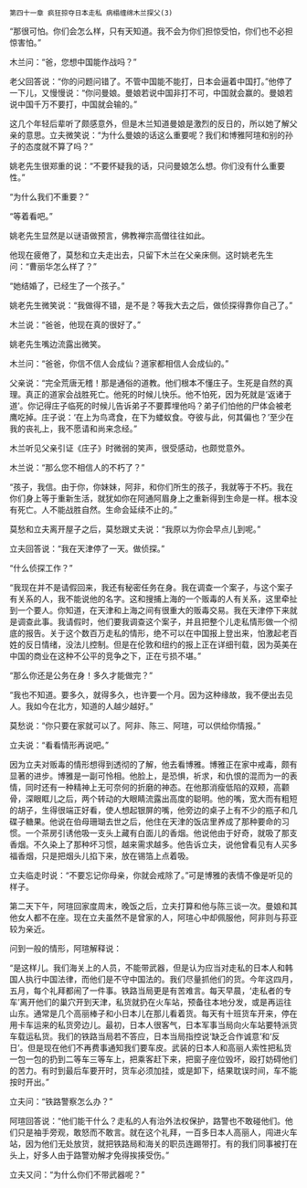     第四十一章 疯狂掠夺日本走私 病榻缠绵木兰探父(3) 

   “那很可怕。你们会怎么样，只有天知道。我不会为你们担惊受怕，你们也不必担惊害怕。”

   木兰问：“爸，您想中国能作战吗？”

   老父回答说：“你的问题问错了。不管中国能不能打，日本会逼着中国打。”他停了一下儿，又慢慢说：“你问曼娘。曼娘若说中国非打不可，中国就会赢的。曼娘若说中国千万不要打，中国就会输的。”

   这几个年轻后辈听了颇感意外，但是木兰知道曼娘是激烈的反日的，所以她了解父亲的意思。立夫微笑说：“为什么曼娘的话这么重要呢？我们和博雅阿瑄和别的孙子的态度就不算了吗？”

   姚老先生很郑重的说：“不要怀疑我的话，只问曼娘怎么想。你们没有什么重要性。”

   “为什么我们不重要？”

   “等着看吧。”

   姚老先生显然是以谜语做预言，佛教禅宗高僧往往如此。

   他现在疲倦了，莫愁和立夫走出去，只留下木兰在父亲床侧。这时姚老先生问：“曹丽华怎么样了？”

   “她结婚了，已经生了一个孩子。”

   姚老先生微笑说：“我做得不错，是不是？等我大去之后，做侦探得靠你自己了。”

   木兰说：“爸爸，他现在真的很好了。”

   姚老先生嘴边流露出微笑。

   木兰问：“爸爸，你信不信人会成仙？道家都相信人会成仙的。”

   父亲说：“完全荒唐无稽！那是通俗的道教。他们根本不懂庄子。生死是自然的真理。真正的道家会战胜死亡。他死的时候儿快乐。他不怕死，因为死就是‘返诸于道’。你记得庄子临死的时候儿告诉弟子不要葬埋他吗？弟子们怕他的尸体会被老鹰吃掉。庄子说：‘在上为鸟鸢食，在下为蝼蚁食。夺彼与此，何其偏也？’至少在我的丧礼上，我不愿请和尚来念经。”

   木兰听见父亲引证《庄子》时微弱的笑声，很受感动，也颇觉意外。

   木兰说：“那么您不相信人的不朽了？”

   “孩子，我信。由于你，你妹妹，阿非，和你们所生的孩子，我就等于不朽。我在你们身上等于重新生活，就犹如你在阿通阿眉身上之重新得到生命是一样。根本没有死亡。人不能战胜自然。生命会延续不止的。”

   莫愁和立夫离开屋子之后，莫愁跟丈夫说：“我原以为你会早点儿到呢。”

   立夫回答说：“我在天津停了一天。做侦探。”

   “什么侦探工作？”

   “我现在并不是请假回来，我还有秘密任务在身。我在调查一个案子，与这个案子有关系的人，我不能说他的名字。这和搜捕上海的一个贩毒的人有关系，这里牵扯到一个要人。你知道，在天津和上海之间有很重大的贩毒交易。我在天津停下来就是调查此事。我请假时，他们要我调查这个案子，并且把整个儿走私情形做一个彻底的报告。关于这个数百万走私的情形，绝不可以在中国报上登出来，怕激起老百姓的反日情绪，没法儿控制。但是在伦敦和纽约的报上正在详细刊载，因为英美在中国的商业在这种不公平的竞争之下，正在亏损不堪。”

   “那么你还是公务在身！多久才能做完？”

   “我也不知道。要多久，就得多久，也许要一个月。因为这种缘故，我不便出去见人。我如今在北方，知道的人越少越好。”

   莫愁说：“你只要在家就可以了。阿非、陈三、阿瑄，可以供给你情报。”

   立夫说：“看看情形再说吧。”

   因为立夫对贩毒的情形想得到透彻的了解，他去看博雅。博雅正在家中戒毒，颇有显著的进步。博雅是一副可怜相。他脸上，是恐惧，祈求，和仇恨的混而为一的表情，同时还有一种精神上无可奈何的折磨的神态。在他那消瘦低陷的双颊，高颧骨，深眼眶儿之后，两个转动的大眼睛流露出高度的聪明。他的嘴，宽大而有粗短的胡子，生得很端正好看，使人想起银屏的嘴，他旁边的桌子上有不少的瓶子和几碟子糖果。他说在伯母珊瑚去世之后，他住在天津的饭店里养成了那种要命的习惯。一个茶房引诱他吸一支头上藏有白面儿的香烟。他说他由于好奇，就吸了那支香烟。不久染上了那种坏习惯，越来需求越多。他告诉立夫，说他曾看见有人买多福香烟，只是把烟头儿掐下来，放在锡箔上点着吸。

   立夫临走时说：“不要忘记你母亲，你就会戒除了。”可是博雅的表情不像是听见的样子。

   第二天下午，阿瑄回家度周末，晚饭之后，立夫打算和他与陈三谈一次。曼娘和其他女人都不在座。现在立夫虽然不是曾家的人，阿瑄心中却佩服他，阿非则与荪亚较为亲近。

   问到一般的情形，阿瑄解释说：

   “是这样儿。我们海关上的人员，不能带武器，但是认为应当对走私的日本人和韩国人执行中国法律，而他们是不守中国法的。我们尽量抓他们的货。今年这四月，五月，每个礼拜都闹了一件事。铁路当局更是有苦难言。每天早晨，‘走私者的专车’离开他们的巢穴开到天津，私货就扔在火车站，预备往本地分发，或是再运往山东。通常是几个高丽棒子和小日本儿在那儿看着货。每天有十班货车开来，停在用卡车运来的私货旁边儿。最初，日本人很客气，日本军事当局向火车站要特派货车载运私货。我们的铁路当局若不答应，日本当局指控说‘缺乏合作诚意’和‘反日’。但是现在他们不再费事通知我们要车皮。武装的日本人和高丽人索性把私货一包一包的扔到二等车三等车上，把乘客赶下来，把窗子座位毁坏，殴打妨碍他们的苦力。有时到最后车要开时，货车必须加挂，或是卸下，结果耽误时间，车不能按时开出。”

   立夫问：“铁路警察怎么办？”

   阿瑄回答说：“他们能干什么？走私的人有治外法权保护，路警也不敢碰他们。他们只是袖手旁观，敢怒而不敢言。就在这个礼拜，一百多日本人高丽人，闯进火车站，因为他们无处放货，就把铁路局和海关的职员连踢带打。有的我们同事被打在头上，好多人由于路警劝解才免得挨揍受伤。”

   立夫又问：“为什么你们不带武器呢？”

